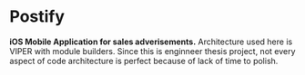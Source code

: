 # Postify

**iOS Mobile Application for sales adverisements.**
Architecture used here is VIPER with module builders.
Since this is enginneer thesis project, not every aspect of code architecture is perfect because of lack of time to polish.